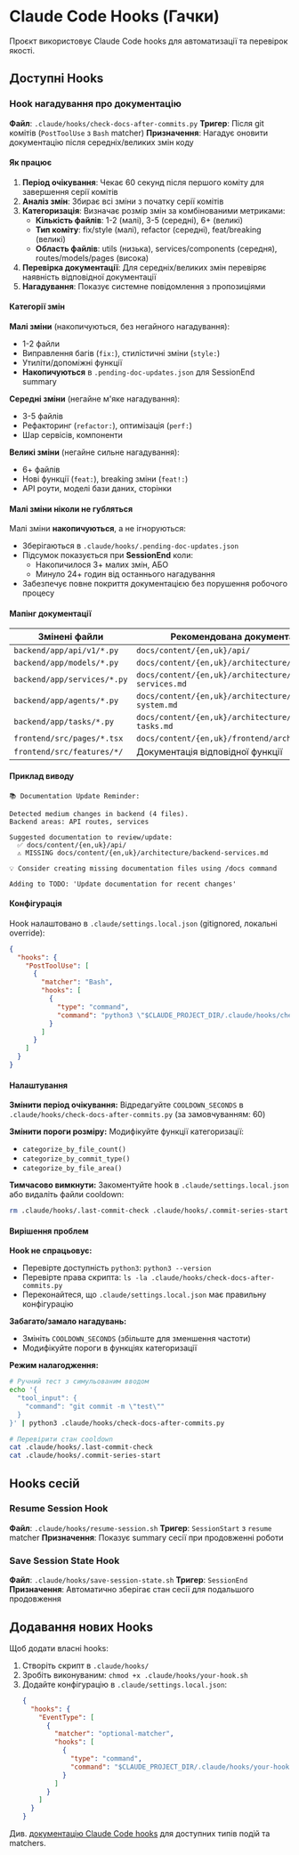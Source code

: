 # Claude Code Hooks (Гачки)

Проєкт використовує Claude Code hooks для автоматизації та перевірок якості.

## Доступні Hooks

### Hook нагадування про документацію

**Файл**: `.claude/hooks/check-docs-after-commits.py`
**Тригер**: Після git комітів (`PostToolUse` з `Bash` matcher)
**Призначення**: Нагадує оновити документацію після середніх/великих змін коду

#### Як працює

1. **Період очікування**: Чекає 60 секунд після першого коміту для завершення серії комітів
2. **Аналіз змін**: Збирає всі зміни з початку серії комітів
3. **Категоризація**: Визначає розмір змін за комбінованими метриками:
   - **Кількість файлів**: 1-2 (малі), 3-5 (середні), 6+ (великі)
   - **Тип коміту**: fix/style (малі), refactor (середні), feat/breaking (великі)
   - **Область файлів**: utils (низька), services/components (середня), routes/models/pages (висока)
4. **Перевірка документації**: Для середніх/великих змін перевіряє наявність відповідної документації
5. **Нагадування**: Показує системне повідомлення з пропозиціями

#### Категорії змін

**Малі зміни** (накопичуються, без негайного нагадування):
- 1-2 файли
- Виправлення багів (`fix:`), стилістичні зміни (`style:`)
- Утиліти/допоміжні функції
- **Накопичуються** в `.pending-doc-updates.json` для SessionEnd summary

**Середні зміни** (негайне м'яке нагадування):
- 3-5 файлів
- Рефакторинг (`refactor:`), оптимізація (`perf:`)
- Шар сервісів, компоненти

**Великі зміни** (негайне сильне нагадування):
- 6+ файлів
- Нові функції (`feat:`), breaking зміни (`feat!:`)
- API роути, моделі бази даних, сторінки

#### Малі зміни ніколи не губляться

Малі зміни **накопичуються**, а не ігноруються:
- Зберігаються в `.claude/hooks/.pending-doc-updates.json`
- Підсумок показується при **SessionEnd** коли:
  - Накопичилося 3+ малих змін, АБО
  - Минуло 24+ годин від останнього нагадування
- Забезпечує повне покриття документацією без порушення робочого процесу

#### Мапінг документації

| Змінені файли | Рекомендована документація |
|---------------|----------------------------|
| `backend/app/api/v1/*.py` | `docs/content/{en,uk}/api/` |
| `backend/app/models/*.py` | `docs/content/{en,uk}/architecture/models.md` |
| `backend/app/services/*.py` | `docs/content/{en,uk}/architecture/backend-services.md` |
| `backend/app/agents/*.py` | `docs/content/{en,uk}/architecture/agent-system.md` |
| `backend/app/tasks/*.py` | `docs/content/{en,uk}/architecture/background-tasks.md` |
| `frontend/src/pages/*.tsx` | `docs/content/{en,uk}/frontend/architecture.md` |
| `frontend/src/features/*/` | Документація відповідної функції |

#### Приклад виводу

```
📚 Documentation Update Reminder:

Detected medium changes in backend (4 files).
Backend areas: API routes, services

Suggested documentation to review/update:
  ✅ docs/content/{en,uk}/api/
  ⚠️ MISSING docs/content/{en,uk}/architecture/backend-services.md

💡 Consider creating missing documentation files using /docs command

Adding to TODO: 'Update documentation for recent changes'
```

#### Конфігурація

Hook налаштовано в `.claude/settings.local.json` (gitignored, локальні override):

```json
{
  "hooks": {
    "PostToolUse": [
      {
        "matcher": "Bash",
        "hooks": [
          {
            "type": "command",
            "command": "python3 \"$CLAUDE_PROJECT_DIR/.claude/hooks/check-docs-after-commits.py\""
          }
        ]
      }
    ]
  }
}
```

#### Налаштування

**Змінити період очікування:**
Відредагуйте `COOLDOWN_SECONDS` в `.claude/hooks/check-docs-after-commits.py` (за замовчуванням: 60)

**Змінити пороги розміру:**
Модифікуйте функції категоризації:
- `categorize_by_file_count()`
- `categorize_by_commit_type()`
- `categorize_by_file_area()`

**Тимчасово вимкнути:**
Закоментуйте hook в `.claude/settings.local.json` або видаліть файли cooldown:
```bash
rm .claude/hooks/.last-commit-check .claude/hooks/.commit-series-start
```

#### Вирішення проблем

**Hook не спрацьовує:**
- Перевірте доступність `python3`: `python3 --version`
- Перевірте права скрипта: `ls -la .claude/hooks/check-docs-after-commits.py`
- Переконайтеся, що `.claude/settings.local.json` має правильну конфігурацію

**Забагато/замало нагадувань:**
- Змініть `COOLDOWN_SECONDS` (збільште для зменшення частоти)
- Модифікуйте пороги в функціях категоризації

**Режим налагодження:**
```bash
# Ручний тест з симульованим вводом
echo '{
  "tool_input": {
    "command": "git commit -m \"test\""
  }
}' | python3 .claude/hooks/check-docs-after-commits.py

# Перевірити стан cooldown
cat .claude/hooks/.last-commit-check
cat .claude/hooks/.commit-series-start
```

## Hooks сесій

### Resume Session Hook

**Файл**: `.claude/hooks/resume-session.sh`
**Тригер**: `SessionStart` з `resume` matcher
**Призначення**: Показує summary сесії при продовженні роботи

### Save Session State Hook

**Файл**: `.claude/hooks/save-session-state.sh`
**Тригер**: `SessionEnd`
**Призначення**: Автоматично зберігає стан сесії для подальшого продовження

## Додавання нових Hooks

Щоб додати власні hooks:

1. Створіть скрипт в `.claude/hooks/`
2. Зробіть виконуваним: `chmod +x .claude/hooks/your-hook.sh`
3. Додайте конфігурацію в `.claude/settings.local.json`:
   ```json
   {
     "hooks": {
       "EventType": [
         {
           "matcher": "optional-matcher",
           "hooks": [
             {
               "type": "command",
               "command": "$CLAUDE_PROJECT_DIR/.claude/hooks/your-hook.sh"
             }
           ]
         }
       ]
     }
   }
   ```

Див. [документацію Claude Code hooks](https://docs.claude.com/en/docs/claude-code/hooks.md) для доступних типів подій та matchers.
